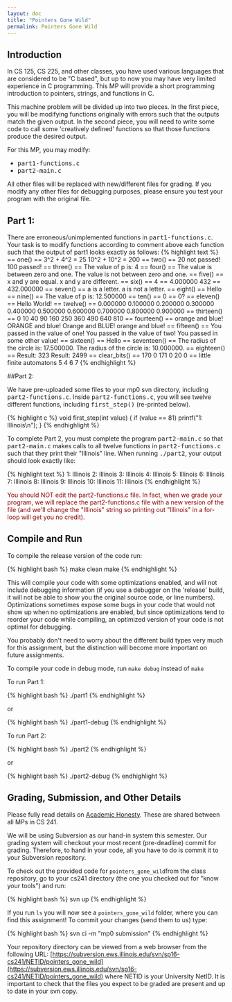 ```yaml
---
layout: doc
title: "Pointers Gone Wild"
permalink: Pointers Gone Wild
---
```


## Introduction

In CS 125, CS 225, and other classes, you have used various languages that are considered to be "C based", but up to now you may have very limited experience in C programming. This MP will provide a short programming introduction to pointers, strings, and functions in C.

This machine problem will be divided up into two pieces. In the first piece, you will be modifying functions originally with errors such that the outputs match the given output. In the second piece, you will need to write some code to call some 'creatively defined' functions so that those functions produce the desired output.

For this MP, you may modify:

*   <tt>part1-functions.c</tt>
*   <tt>part2-main.c</tt>

All other files will be replaced with new/different files for grading. If you modify any other files for debugging purposes, please ensure you test your program with the original file.

## Part 1:

There are erroneous/unimplemented functions in <tt>part1-functions.c</tt>. Your task is to modify functions according to comment above each function such that the output of part1 looks exactly as follows:
{% highlight text %}
== one() ==
3^2 + 4^2 = 25
10^2 + 10^2 = 200
== two() ==
20 not passed!
100 passed!
== three() ==
The value of p is: 4
== four() ==
The value is between zero and one.
The value is not between zero and one.
== five() ==
x and y are equal.
x and y are different.
== six() ==
4 == 4.000000
432 == 432.000000
== seven() ==
a is a letter.
a is not a letter.
== eight() ==
Hello
== nine() ==
The value of p is: 12.500000
== ten() ==
0 == 0?
== eleven() ==
Hello World!
== twelve() ==
0.000000 0.100000 0.200000 0.300000 0.400000 0.500000 0.600000 0.700000 0.800000 0.900000
== thirteen() ==
0 10 40 90 160 250 360 490 640 810
== fourteen() ==
orange and blue!
ORANGE and blue!
Orange and BLUE!
orange and blue!
== fifteen() ==
You passed in the value of one!
You passed in the value of two!
You passed in some other value!
== sixteen() ==
Hello
== seventeen() ==
The radius of the circle is: 17.500000.
The radius of the circle is: 10.000000.
== eighteen() ==
Result: 323
Result: 2499
== clear_bits() ==
170
0
171
0
20
0
== little finite automatons
5
4
6
7
{% endhighlight %}

##Part 2:

We have pre-uploaded some files to your mp0 svn directory, including <tt>part2-functions.c</tt>. Inside <tt>part2-functions.c</tt>, you will see twelve different functions, including <tt>first_step()</tt> (re-printed below).

{% highlight c %}
void first_step(int value) {
  if (value == 81)
    printf("1: Illinois\n");
}
{% endhighlight %}

To complete Part 2, you must complete the program <tt>part2-main.c</tt> so that <tt>part2-main.c</tt> makes calls to all twelve functions in <tt>part2-functions.c</tt> such that they print their "Illinois" line. When running <tt>./part2</tt>, your output should look exactly like:

{% highlight text %}
1: Illinois
2: Illinois
3: Illinois
4: Illinois
5: Illinois
6: Illinois
7: Illinois
8: Illinois
9: Illinois
10: Illinois
11: Illinois
{% endhighlight %}

<span style="color: #800">You should NOT edit the part2-functions.c file. In fact, when we grade your program, we will replace the part2-functions.c file with a new version of the file (and we'll change the "Illinois" string so printing out "Illinois" in a for-loop will get you no credit).</span>

## Compile and Run

To compile the release version of the code run:

{% highlight bash %}
make clean
make
{% endhighlight %}


This will compile your code with some optimizations enabled, and will not include debugging information (if you use a debugger on the 'release' build, it will not be able to show you the original source code, or line numbers). Optimizations sometimes expose some bugs in your code that would not show up when no optimizations are enabled, but since optimizations tend to reorder your code while compiling, an optimized version of your code is not optimal for debugging.

You probably don't need to worry about the different build types very much for this assignment, but the distinction will become more important on future assignments.

To compile your code in debug mode, run `make debug` instead of `make`

To run Part 1:

{% highlight bash %}
./part1
{% endhighlight %}

or

{% highlight bash %}
./part1-debug
{% endhighlight %}

To run Part 2:

{% highlight bash %}
./part2
{% endhighlight %}

or

{% highlight bash %}
./part2-debug
{% endhighlight %}

## Grading, Submission, and Other Details

Please fully read details on [Academic Honesty](https://courses.engr.illinois.edu/cs241/#/overview#integrity). These are shared between all MPs in CS 241.

We will be using Subversion as our hand-in system this semester. Our grading system will checkout your most recent (pre-deadline) commit for grading. Therefore, to hand in your code, all you have to do is commit it to your Subversion repository.

To check out the provided code for `pointers_gone_wild`from the class repository, go to your cs241 directory (the one you checked out for "know your tools") and run:

{% highlight bash %}
svn up
{% endhighlight %}

If you run `ls` you will now see a `pointers_gone_wild` folder, where you can find this assignment! To commit your changes (send them to us) type:

{% highlight bash %}
svn ci -m "mp0 submission"
{% endhighlight %}

Your repository directory can be viewed from a web browser from the following URL: [https://subversion.ews.illinois.edu/svn/sp16-cs241/NETID/pointers_gone_wild](https://subversion.ews.illinois.edu/svn/sp16-cs241/NETID/pointers_gone_wild) where NETID is your University NetID. It is important to check that the files you expect to be graded are present and up to date in your svn copy.
